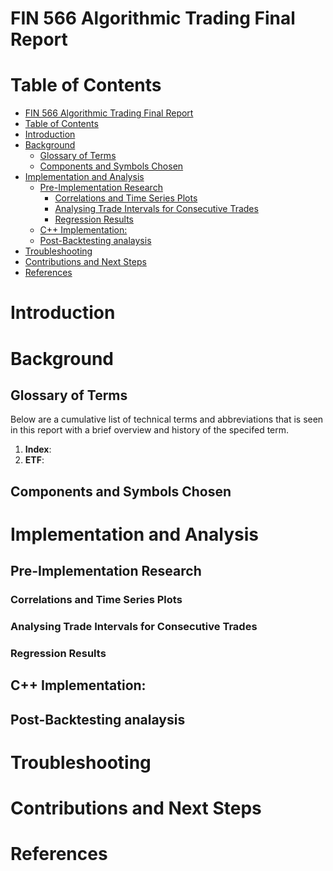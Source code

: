 # FIN 566 Algorithmic Trading Final Report


# Table of Contents

- [FIN 566 Algorithmic Trading Final Report](#fin-566-algorithmic-trading-final-report)
- [Table of Contents](#table-of-contents)
- [Introduction](#introduction)
- [Background](#background)
  - [Glossary of Terms](#glossary-of-terms)
  - [Components and Symbols Chosen](#components-and-symbols-chosen)
- [Implementation and Analysis](#implementation-and-analysis)
  - [Pre-Implementation Research](#pre-implementation-research)
    - [Correlations and Time Series Plots](#correlations-and-time-series-plots)
    - [Analysing Trade Intervals for Consecutive Trades](#analysing-trade-intervals-for-consecutive-trades)
    - [Regression Results](#regression-results)
  - [C++ Implementation:](#c-implementation)
  - [Post-Backtesting analaysis](#post-backtesting-analaysis)
- [Troubleshooting](#troubleshooting)
- [Contributions and Next Steps](#contributions-and-next-steps)
- [References](#references)


# Introduction




# Background


## Glossary of Terms

Below are a cumulative list of technical terms and abbreviations that is seen in this report with a brief overview and history of the specifed term.

1. **Index**: 
2. **ETF**:

## Components and Symbols Chosen

# Implementation and Analysis


## Pre-Implementation Research

### Correlations and Time Series Plots

### Analysing Trade Intervals for Consecutive Trades

### Regression Results




## C++ Implementation:



## Post-Backtesting analaysis


# Troubleshooting



# Contributions and Next Steps




# References



